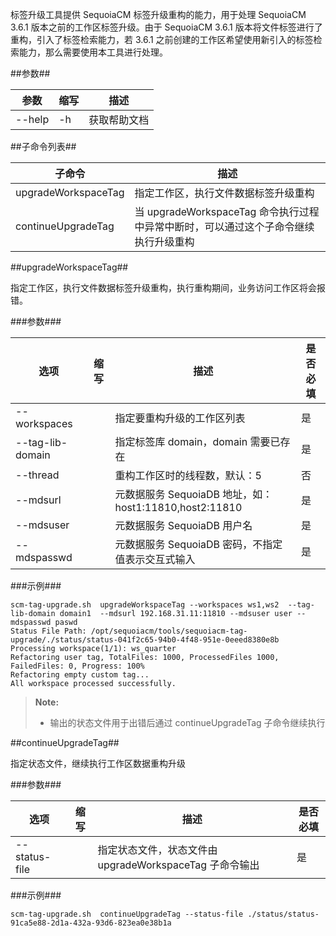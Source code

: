 标签升级工具提供 SequoiaCM 标签升级重构的能力，用于处理 SequoiaCM 3.6.1 版本之前的工作区标签升级。由于 SequoiaCM 3.6.1 版本将文件标签进行了重构，引入了标签检索能力，若 3.6.1 之前创建的工作区希望使用新引入的标签检索能力，那么需要使用本工具进行处理。

##参数##

|参数      |缩写  |描述          |
|----------|------|--------------|
|--help    |-h    |获取帮助文档  |


##子命令列表##

| 子命令                        |描述            |
|----------------------------|----------------|
| upgradeWorkspaceTag |指定工作区，执行文件数据标签升级重构 |
| continueUpgradeTag    |当 upgradeWorkspaceTag 命令执行过程中异常中断时，可以通过这个子命令继续执行升级重构|


##upgradeWorkspaceTag##

指定工作区，执行文件数据标签升级重构，执行重构期间，业务访问工作区将会报错。

###参数###


|选项           |缩写 |描述                                                                                    |是否必填|
|---------------|-----|----------------------------------------------------------------------------------------|--------|
|--workspaces    | |指定要重构升级的工作区列表|是|
|--tag-lib-domain    | |指定标签库 domain，domain 需要已存在|是|
|--thread    | |重构工作区时的线程数，默认：5|否|
|--mdsurl    | |元数据服务 SequoiaDB 地址，如：host1:11810,host2:11810|是|
|--mdsuser    | |元数据服务 SequoiaDB 用户名|是|
|--mdspasswd    | |元数据服务 SequoiaDB 密码，不指定值表示交互式输入|是|


###示例###

```lang-javascript
scm-tag-upgrade.sh  upgradeWorkspaceTag --workspaces ws1,ws2  --tag-lib-domain domain1  --mdsurl 192.168.31.11:11810 --mdsuser user --mdspasswd paswd 
Status File Path: /opt/sequoiacm/tools/sequoiacm-tag-upgrade/./status/status-041f2c65-94b0-4f48-951e-0eeed8380e8b
Processing workspace(1/1): ws_quarter
Refactoring user tag, TotalFiles: 1000, ProcessedFiles 1000, FailedFiles: 0, Progress: 100%
Refactoring empty custom tag...
All workspace processed successfully.
```

> **Note:**
>
> * 输出的状态文件用于出错后通过 continueUpgradeTag 子命令继续执行

##continueUpgradeTag##

指定状态文件，继续执行工作区数据重构升级

###参数###


|选项           |缩写 |描述                                                                                    |是否必填|
|---------------|-----|----------------------------------------------------------------------------------------|--------|
|--status-file    | |指定状态文件，状态文件由 upgradeWorkspaceTag 子命令输出|是|


###示例###

   ```lang-javascript
   scm-tag-upgrade.sh  continueUpgradeTag --status-file ./status/status-91ca5e88-2d1a-432a-93d6-823ea0e38b1a
   ```